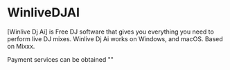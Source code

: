 # WinliveDJAI

[Winlive Dj Ai] is Free DJ software that gives you everything you need to perform live
DJ mixes. Winlive Dj Ai works on Windows, and macOS. Based on Mixxx.

Payment services can be obtained ""


